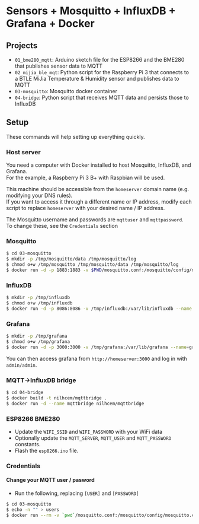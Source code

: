 # Sensors + Mosquitto + InfluxDB + Grafana + Docker

## Projects

- `01_bme280_mqtt`: Arduino sketch file for the ESP8266 and the BME280 that publishes sensor data to MQTT
- `02_mijia_ble_mqt`: Python script for the Raspberry Pi 3 that connects to a BTLE MiJia Temperature & Humidity sensor and publishes data to MQTT
- `03-mosquitto`: Mosquitto docker container
- `04-bridge`: Python script that receives MQTT data and persists those to InfluxDB


## Setup

These commands will help setting up everything quickly.


### Host server

You need a computer with Docker installed to host Mosquitto, InfluxDB, and Grafana.  
For the example, a Raspberry Pi 3 B+ with Raspbian will be used.

This machine should be accessible from the `homeserver` domain name (e.g. modifying your DNS rules).  
If you want to access it through a different name or IP address, modify each script to replace `homeserver` with your desired name / IP address.

The Mosquitto username and passwords are `mqttuser` and `mqttpassword`.  
To change these, see the `Credentials` section


### Mosquitto

```sh
$ cd 03-mosquitto
$ mkdir -p /tmp/mosquitto/data /tmp/mosquitto/log
$ chmod o+w /tmp/mosquitto /tmp/mosquitto/data /tmp/mosquitto/log
$ docker run -d -p 1883:1883 -v $PWD/mosquitto.conf:/mosquitto/config/mosquitto.conf -v $PWD/users:/mosquitto/config/users -v /tmp/mosquitto/data:/mosquitto/data -v /tmp/mosquitto/log:/mosquitto/log --name mosquitto eclipse-mosquitto:1.5
```


### InfluxDB

```sh
$ mkdir -p /tmp/influxdb
$ chmod o+w /tmp/influxdb
$ docker run -d -p 8086:8086 -v /tmp/influxdb:/var/lib/influxdb --name influxdb influxdb:1.7
```


### Grafana

```sh
$ mkdir -p /tmp/grafana
$ chmod o+w /tmp/grafana
$ docker run -d -p 3000:3000 -v /tmp/grafana:/var/lib/grafana --name=grafana grafana/grafana #grafana/grafana:master on RPi
```

You can then access grafana from `http://homeserver:3000` and log in with `admin/admin`.


### MQTT->InfluxDB bridge

```sh
$ cd 04-bridge
$ docker build -t nilhcem/mqttbridge .
$ docker run -d --name mqttbridge nilhcem/mqttbridge
```


### ESP8266 BME280

- Update the `WIFI_SSID` and `WIFI_PASSWORD` with your WiFi data
- Optionally update the `MQTT_SERVER`, `MQTT_USER` and `MQTT_PASSWORD` constants.
- Flash the `esp8266.ino` file.


### Credentials

#### Change your MQTT user / pasword

- Run the following, replacing `[USER]` and `[PASSWORD]`

```sh
$ cd 03-mosquitto
$ echo -n "" > users
$ docker run --rm -v `pwd`/mosquitto.conf:/mosquitto/config/mosquitto.conf -v `pwd`/users:/mosquitto/config/users eclipse-mosquitto:1.5 mosquitto_passwd -b /mosquitto/config/users [USER] [PASSWORD]
```

